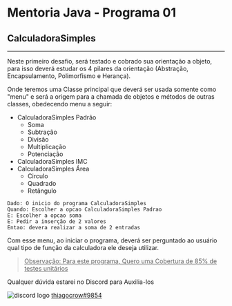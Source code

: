 <h1> Mentoria Java - Programa 01 </h1>

<h2> CalculadoraSimples </h2>

<hr/>

<p>Neste primeiro desafio, será testado e cobrado sua orientação a objeto, para isso deverá estudar os 4 pilares da orientação (Abstração, Encapsulamento, Polimorfismo e Herança).

Onde teremos uma Classe principal que deverá ser usada somente como "menu" e será a origem para a chamada de objetos e métodos de outras classes, obedecendo menu a seguir: </p>

- CalculadoraSimples Padrão
    - Soma
    - Subtração
    - Divisão
    - Multiplicação
    - Potenciação
- CalculadoraSimples IMC
- CalculadoraSimples Área
    - Circulo
    - Quadrado
    - Retângulo

```gherkin
Dado: O inicio do programa CalculadoraSimples
Quando: Escolher a opcao CalculadoraSimples Padrao
E: Escolher a opcao soma
E: Pedir a inserção de 2 valores
Entao: devera realizar a soma de 2 entradas 
```

<p>Com esse menu, ao iniciar o programa, deverá ser perguntado ao usuário qual tipo de função da calculadora ele deseja utilizar.

> <u>Observação: Para este programa, Quero uma Cobertura de 85% de testes unitários</u>

Qualquer dúvida estarei no Discord para Auxilia-los</p>

![discord logo](https://img.icons8.com/office/16/000000/discord-logo.png)  [thiagocrow#9854](https://discordapp.com/users/412300823234609153)


